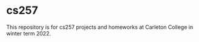 # cs257
This repository is for cs257 projects and homeworks at Carleton College in winter term 2022.
